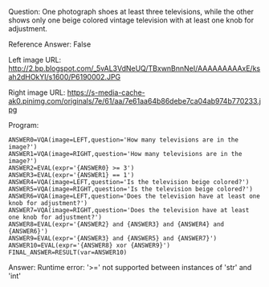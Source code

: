 Question: One photograph shoes at least three televisions, while the other shows only one beige colored vintage television with at least one knob for adjustment.

Reference Answer: False

Left image URL: http://2.bp.blogspot.com/_5vAL3VdNeUQ/TBxwnBnnNeI/AAAAAAAAAxE/ksah2dHOkYI/s1600/P6190002.JPG

Right image URL: https://s-media-cache-ak0.pinimg.com/originals/7e/61/aa/7e61aa64b86debe7ca04ab974b770233.jpg

Program:

```
ANSWER0=VQA(image=LEFT,question='How many televisions are in the image?')
ANSWER1=VQA(image=RIGHT,question='How many televisions are in the image?')
ANSWER2=EVAL(expr='{ANSWER0} >= 3')
ANSWER3=EVAL(expr='{ANSWER1} == 1')
ANSWER4=VQA(image=LEFT,question='Is the television beige colored?')
ANSWER5=VQA(image=RIGHT,question='Is the television beige colored?')
ANSWER6=VQA(image=LEFT,question='Does the television have at least one knob for adjustment?')
ANSWER7=VQA(image=RIGHT,question='Does the television have at least one knob for adjustment?')
ANSWER8=EVAL(expr='{ANSWER2} and {ANSWER3} and {ANSWER4} and {ANSWER6}')
ANSWER9=EVAL(expr='{ANSWER3} and {ANSWER5} and {ANSWER7}')
ANSWER10=EVAL(expr='{ANSWER8} xor {ANSWER9}')
FINAL_ANSWER=RESULT(var=ANSWER10)
```
Answer: Runtime error: '>=' not supported between instances of 'str' and 'int'


